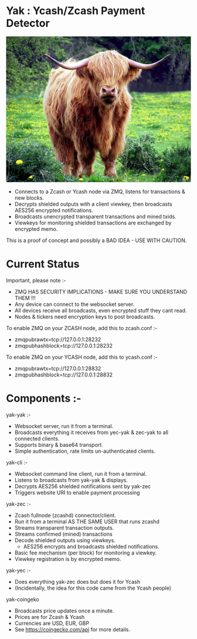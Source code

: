 # Yak : Ycash/Zcash Payment Detector

![Go on, call me Fluffy one more time!](https://github.com/ChileBob/Yak/blob/main/images/yak-600x473.png?raw=true)

- Connects to a Zcash or Ycash node via ZMQ, listens for transactions & new blocks.
- Decrypts shielded outputs with a client viewkey, then broadcasts AES256 encrypted notifications.
- Broadcasts unencrypted transparent transactions and mined txids.
- Viewkeys for monitoring shielded transactions are exchanged by encrypted memo.

This is a proof of concept and possibly a BAD IDEA - USE WITH CAUTION.

# Current Status

Important, please note :- 
- ZMQ HAS SECURITY IMPLICATIONS - MAKE SURE YOU UNDERSTAND THEM !!!
- Any device can connect to the websocket server.
- All devices receive all broadcasts, even encrypted stuff they cant read.
- Nodes & tickers need encryption keys to post broadcasts.

To enable ZMQ on your ZCASH node, add this to zcash.conf :-  
- zmqpubrawtx=tcp://127.0.0.1:28232
- zmqpubhashblock=tcp://127.0.0.1:28232

To enable ZMQ on your YCASH node, add this to ycash.conf :-  
- zmqpubrawtx=tcp://127.0.0.1:28832
- zmqpubhashblock=tcp://127.0.0.1:28832

# Components :- 

yak-yak :-
- Websocket server, run it from a terminal.
- Broadcasts everything it receives from yec-yak & zec-yak to all connected clients.
- Supports binary & base64 transport.
- Simple authentication, rate limits un-authenticated clients.

yak-cli :-
- Websocket command line client, run it from a terminal.
- Listens to broadcasts from yak-yak & displays.
- Decrypts AES256 shielded notifications sent by yak-zec
- Triggers website URI to enable payment processing

yak-zec :-
- Zcash fullnode (zcashd) connector/client.
- Run it from a terminal AS THE SAME USER that runs zcashd
- Streams transparent transaction outputs.
- Streams confirmed (mined) transactions
- Decode shielded outputs using viewkeys.
  - AES256 encrypts and broadcasts shielded notifications.
- Basic fee mechanism (per block) for monitoring a viewkey.
- Viewkey registration is by encrypted memo.

yak-yec :-
- Does everything yak-zec does but does it for Ycash
- (Incidentally, the idea for this code came from the Ycash people)

yak-coingeko
- Broadcasts price updates once a minute.
- Prices are for Zcash & Ycash
- Currencies are USD, EUR, GBP
- See https://coingecko.com/api for more details.

